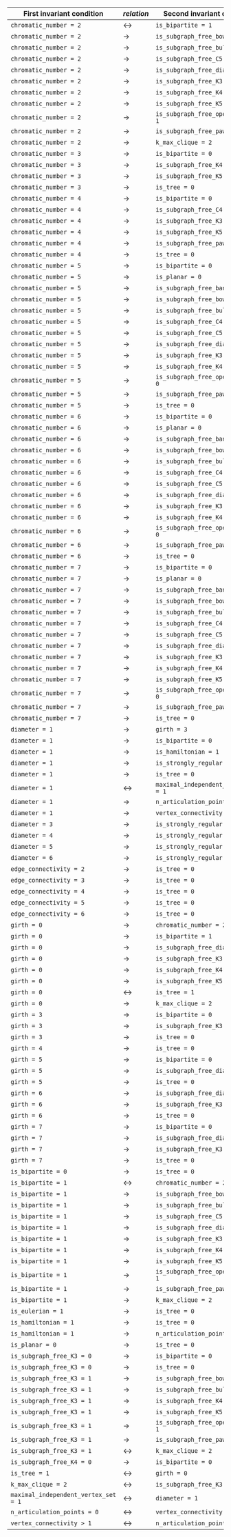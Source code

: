 | First invariant condition | _relation_ | Second invariant condition |
|---------------------------------------------------|----------|-------------------------------------------------|
| `chromatic_number = 2` | <-> | `is_bipartite = 1` |
| `chromatic_number = 2` | -> | `is_subgraph_free_bowtie = 1` |
| `chromatic_number = 2` | -> | `is_subgraph_free_bull = 1` |
| `chromatic_number = 2` | -> | `is_subgraph_free_C5 = 1` |
| `chromatic_number = 2` | -> | `is_subgraph_free_diamond = 1` |
| `chromatic_number = 2` | -> | `is_subgraph_free_K3 = 1` |
| `chromatic_number = 2` | -> | `is_subgraph_free_K4 = 1` |
| `chromatic_number = 2` | -> | `is_subgraph_free_K5 = 1` |
| `chromatic_number = 2` | -> | `is_subgraph_free_open_bowtie = 1` |
| `chromatic_number = 2` | -> | `is_subgraph_free_paw = 1` |
| `chromatic_number = 2` | -> | `k_max_clique = 2` |
| `chromatic_number = 3` | -> | `is_bipartite = 0` |
| `chromatic_number = 3` | -> | `is_subgraph_free_K4 = 1` |
| `chromatic_number = 3` | -> | `is_subgraph_free_K5 = 1` |
| `chromatic_number = 3` | -> | `is_tree = 0` |
| `chromatic_number = 4` | -> | `is_bipartite = 0` |
| `chromatic_number = 4` | -> | `is_subgraph_free_C4 = 0` |
| `chromatic_number = 4` | -> | `is_subgraph_free_K3 = 0` |
| `chromatic_number = 4` | -> | `is_subgraph_free_K5 = 1` |
| `chromatic_number = 4` | -> | `is_subgraph_free_paw = 0` |
| `chromatic_number = 4` | -> | `is_tree = 0` |
| `chromatic_number = 5` | -> | `is_bipartite = 0` |
| `chromatic_number = 5` | -> | `is_planar = 0` |
| `chromatic_number = 5` | -> | `is_subgraph_free_banner = 0` |
| `chromatic_number = 5` | -> | `is_subgraph_free_bowtie = 0` |
| `chromatic_number = 5` | -> | `is_subgraph_free_bull = 0` |
| `chromatic_number = 5` | -> | `is_subgraph_free_C4 = 0` |
| `chromatic_number = 5` | -> | `is_subgraph_free_C5 = 0` |
| `chromatic_number = 5` | -> | `is_subgraph_free_diamond = 0` |
| `chromatic_number = 5` | -> | `is_subgraph_free_K3 = 0` |
| `chromatic_number = 5` | -> | `is_subgraph_free_K4 = 0` |
| `chromatic_number = 5` | -> | `is_subgraph_free_open_bowtie = 0` |
| `chromatic_number = 5` | -> | `is_subgraph_free_paw = 0` |
| `chromatic_number = 5` | -> | `is_tree = 0` |
| `chromatic_number = 6` | -> | `is_bipartite = 0` |
| `chromatic_number = 6` | -> | `is_planar = 0` |
| `chromatic_number = 6` | -> | `is_subgraph_free_banner = 0` |
| `chromatic_number = 6` | -> | `is_subgraph_free_bowtie = 0` |
| `chromatic_number = 6` | -> | `is_subgraph_free_bull = 0` |
| `chromatic_number = 6` | -> | `is_subgraph_free_C4 = 0` |
| `chromatic_number = 6` | -> | `is_subgraph_free_C5 = 0` |
| `chromatic_number = 6` | -> | `is_subgraph_free_diamond = 0` |
| `chromatic_number = 6` | -> | `is_subgraph_free_K3 = 0` |
| `chromatic_number = 6` | -> | `is_subgraph_free_K4 = 0` |
| `chromatic_number = 6` | -> | `is_subgraph_free_open_bowtie = 0` |
| `chromatic_number = 6` | -> | `is_subgraph_free_paw = 0` |
| `chromatic_number = 6` | -> | `is_tree = 0` |
| `chromatic_number = 7` | -> | `is_bipartite = 0` |
| `chromatic_number = 7` | -> | `is_planar = 0` |
| `chromatic_number = 7` | -> | `is_subgraph_free_banner = 0` |
| `chromatic_number = 7` | -> | `is_subgraph_free_bowtie = 0` |
| `chromatic_number = 7` | -> | `is_subgraph_free_bull = 0` |
| `chromatic_number = 7` | -> | `is_subgraph_free_C4 = 0` |
| `chromatic_number = 7` | -> | `is_subgraph_free_C5 = 0` |
| `chromatic_number = 7` | -> | `is_subgraph_free_diamond = 0` |
| `chromatic_number = 7` | -> | `is_subgraph_free_K3 = 0` |
| `chromatic_number = 7` | -> | `is_subgraph_free_K4 = 0` |
| `chromatic_number = 7` | -> | `is_subgraph_free_K5 = 0` |
| `chromatic_number = 7` | -> | `is_subgraph_free_open_bowtie = 0` |
| `chromatic_number = 7` | -> | `is_subgraph_free_paw = 0` |
| `chromatic_number = 7` | -> | `is_tree = 0` |
| `diameter = 1` | -> | `girth = 3` |
| `diameter = 1` | -> | `is_bipartite = 0` |
| `diameter = 1` | -> | `is_hamiltonian = 1` |
| `diameter = 1` | -> | `is_strongly_regular = 1` |
| `diameter = 1` | -> | `is_tree = 0` |
| `diameter = 1` | <-> | `maximal_independent_vertex_set = 1` |
| `diameter = 1` | -> | `n_articulation_points = 0` |
| `diameter = 1` | -> | `vertex_connectivity > 1` |
| `diameter = 3` | -> | `is_strongly_regular = 0` |
| `diameter = 4` | -> | `is_strongly_regular = 0` |
| `diameter = 5` | -> | `is_strongly_regular = 0` |
| `diameter = 6` | -> | `is_strongly_regular = 0` |
| `edge_connectivity = 2` | -> | `is_tree = 0` |
| `edge_connectivity = 3` | -> | `is_tree = 0` |
| `edge_connectivity = 4` | -> | `is_tree = 0` |
| `edge_connectivity = 5` | -> | `is_tree = 0` |
| `edge_connectivity = 6` | -> | `is_tree = 0` |
| `girth = 0` | -> | `chromatic_number = 2` |
| `girth = 0` | -> | `is_bipartite = 1` |
| `girth = 0` | -> | `is_subgraph_free_diamond = 1` |
| `girth = 0` | -> | `is_subgraph_free_K3 = 1` |
| `girth = 0` | -> | `is_subgraph_free_K4 = 1` |
| `girth = 0` | -> | `is_subgraph_free_K5 = 1` |
| `girth = 0` | <-> | `is_tree = 1` |
| `girth = 0` | -> | `k_max_clique = 2` |
| `girth = 3` | -> | `is_bipartite = 0` |
| `girth = 3` | -> | `is_subgraph_free_K3 = 0` |
| `girth = 3` | -> | `is_tree = 0` |
| `girth = 4` | -> | `is_tree = 0` |
| `girth = 5` | -> | `is_bipartite = 0` |
| `girth = 5` | -> | `is_subgraph_free_diamond = 1` |
| `girth = 5` | -> | `is_tree = 0` |
| `girth = 6` | -> | `is_subgraph_free_diamond = 1` |
| `girth = 6` | -> | `is_subgraph_free_K3 = 1` |
| `girth = 6` | -> | `is_tree = 0` |
| `girth = 7` | -> | `is_bipartite = 0` |
| `girth = 7` | -> | `is_subgraph_free_diamond = 1` |
| `girth = 7` | -> | `is_subgraph_free_K3 = 1` |
| `girth = 7` | -> | `is_tree = 0` |
| `is_bipartite = 0` | -> | `is_tree = 0` |
| `is_bipartite = 1` | <-> | `chromatic_number = 2` |
| `is_bipartite = 1` | -> | `is_subgraph_free_bowtie = 1` |
| `is_bipartite = 1` | -> | `is_subgraph_free_bull = 1` |
| `is_bipartite = 1` | -> | `is_subgraph_free_C5 = 1` |
| `is_bipartite = 1` | -> | `is_subgraph_free_diamond = 1` |
| `is_bipartite = 1` | -> | `is_subgraph_free_K3 = 1` |
| `is_bipartite = 1` | -> | `is_subgraph_free_K4 = 1` |
| `is_bipartite = 1` | -> | `is_subgraph_free_K5 = 1` |
| `is_bipartite = 1` | -> | `is_subgraph_free_open_bowtie = 1` |
| `is_bipartite = 1` | -> | `is_subgraph_free_paw = 1` |
| `is_bipartite = 1` | -> | `k_max_clique = 2` |
| `is_eulerian = 1` | -> | `is_tree = 0` |
| `is_hamiltonian = 1` | -> | `is_tree = 0` |
| `is_hamiltonian = 1` | -> | `n_articulation_points = 0` |
| `is_planar = 0` | -> | `is_tree = 0` |
| `is_subgraph_free_K3 = 0` | -> | `is_bipartite = 0` |
| `is_subgraph_free_K3 = 0` | -> | `is_tree = 0` |
| `is_subgraph_free_K3 = 1` | -> | `is_subgraph_free_bowtie = 1` |
| `is_subgraph_free_K3 = 1` | -> | `is_subgraph_free_bull = 1` |
| `is_subgraph_free_K3 = 1` | -> | `is_subgraph_free_K4 = 1` |
| `is_subgraph_free_K3 = 1` | -> | `is_subgraph_free_K5 = 1` |
| `is_subgraph_free_K3 = 1` | -> | `is_subgraph_free_open_bowtie = 1` |
| `is_subgraph_free_K3 = 1` | -> | `is_subgraph_free_paw = 1` |
| `is_subgraph_free_K3 = 1` | <-> | `k_max_clique = 2` |
| `is_subgraph_free_K4 = 0` | -> | `is_bipartite = 0` |
| `is_tree = 1` | <-> | `girth = 0` |
| `k_max_clique = 2` | <-> | `is_subgraph_free_K3 = 1` |
| `maximal_independent_vertex_set = 1` | <-> | `diameter = 1` |
| `n_articulation_points = 0` | <-> | `vertex_connectivity > 1` |
| `vertex_connectivity > 1` | <-> | `n_articulation_points = 0` |
